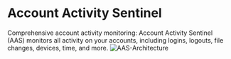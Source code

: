 # Account Activity Sentinel
Comprehensive account activity monitoring: Account Activity Sentinel (AAS) monitors all activity on your accounts, including logins, logouts, file changes, devices, time, and more.
![AAS-Architecture](https://github.com/kzduy/account-activity-sentinel/assets/79472358/bc3a87e6-204f-43fc-972b-bcabc79f0bb1)
